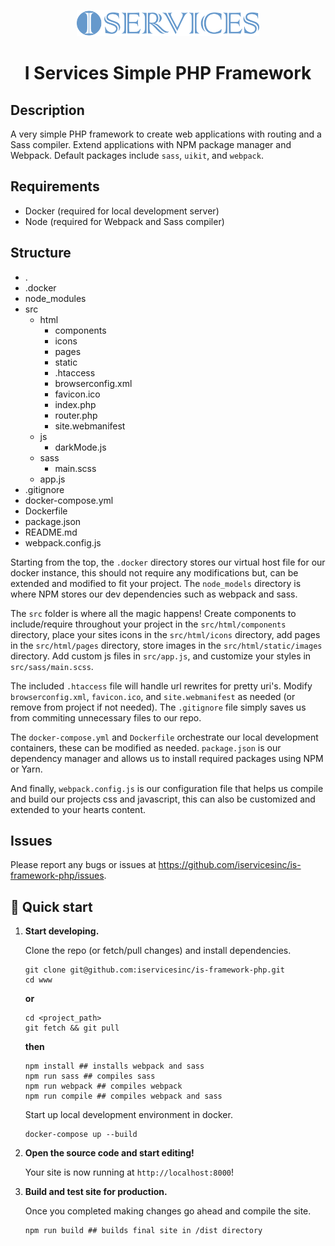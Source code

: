 <p align="center">
  <a href="https://iservicesinc.net">
    <img alt="I Services" src="./src/html/static/images/logo.svg" height="42" />
  </a>
</p>
<h1 align="center">
  I Services Simple PHP Framework
</h1>

## Description

A very simple PHP framework to create web applications with routing and a Sass compiler. Extend applications with NPM package manager and Webpack. Default packages include `sass`, `uikit`, and `webpack`.

## Requirements

* Docker (required for local development server)
* Node (required for Webpack and Sass compiler)

## Structure

* .
* .docker
* node_modules
* src
  * html
    * components
    * icons
    * pages
    * static
    * .htaccess
    * browserconfig.xml
    * favicon.ico
    * index.php
    * router.php
    * site.webmanifest
  * js
    * darkMode.js
  * sass
    * main.scss
  * app.js
* .gitignore
* docker-compose.yml
* Dockerfile
* package.json
* README.md
* webpack.config.js

Starting from the top, the `.docker` directory stores our virtual host file for our docker instance, this should not require any modifications but, can be extended and modified to fit your project. The `node_models` directory is where NPM stores our dev dependencies such as webpack and sass.

The `src` folder is where all the magic happens! Create components to include/require throughout your project in the `src/html/components` directory, place your sites icons in the `src/html/icons` directory, add pages in the `src/html/pages` directory, store images in the `src/html/static/images` directory. Add custom js files in `src/app.js`, and customize your styles in `src/sass/main.scss`.

The included `.htaccess` file will handle url rewrites for pretty uri's. Modify `browserconfig.xml`, `favicon.ico`, and `site.webmanifest` as needed (or remove from project if not needed). The `.gitignore` file simply saves us from commiting unnecessary files to our repo.

The `docker-compose.yml` and `Dockerfile` orchestrate our local development containers, these can be modified as needed. `package.json` is our dependency manager and allows us to install required packages using NPM or Yarn.

And finally, `webpack.config.js` is our configuration file that helps us compile and build our projects css and javascript, this can also be customized and extended to your hearts content.


## Issues

Please report any bugs or issues at https://github.com/iservicesinc/is-framework-php/issues.


## 🚀 Quick start
1.  **Start developing.**

    Clone the repo (or fetch/pull changes) and install dependencies.
    ```shell
    git clone git@github.com:iservicesinc/is-framework-php.git
    cd www
    ```
    **or**
    ```shell
    cd <project_path>
    git fetch && git pull
    ```
    **then**
    ```shell
    npm install ## installs webpack and sass
    npm run sass ## compiles sass
    npm run webpack ## compiles webpack
    npm run compile ## compiles webpack and sass
    ```

    Start up local development environment in docker.

    ```shell
    docker-compose up --build
    ```

1.  **Open the source code and start editing!**

    Your site is now running at `http://localhost:8000`!
    
1.  **Build and test site for production.**

    Once you completed making changes go ahead and compile the site.
    
    ```shell
    npm run build ## builds final site in /dist directory
    ```